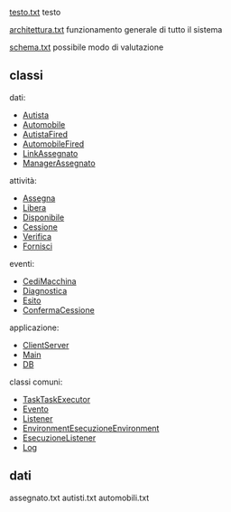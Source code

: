 [testo.txt](./testo.txt)
	testo

[architettura.txt](./architettura.txt)
	funzionamento generale di tutto il sistema

[schema.txt](./schema.txt)
	possibile modo di valutazione 



classi
------

dati:

- [Autista](./Autista.java)
- [Automobile](./Automobile.java)
- [AutistaFired](./AutistaFired.java)
- [AutomobileFired](./AutomobileFired.java)
- [LinkAssegnato](./LinkAssegnato.java)
- [ManagerAssegnato](./ManagerAssegnato.java)

attività:

- [Assegna](./Assegna.java)
- [Libera](./Libera.java)
- [Disponibile](./Disponibile.java)
- [Cessione](./Cessione.java)
- [Verifica](./Verifica.java)
- [Fornisci](./Fornisci.java)

eventi:

- [CediMacchina](./CediMacchina.java)
- [Diagnostica](./Diagnostica.java)
- [Esito](./Esito.java)
- [ConfermaCessione](./ConfermaCessione.java)

applicazione:

- [ClientServer](./ClientServer.java)
- [Main](./Main.java)
- [DB](./DB.java)

classi comuni:

- [TaskTaskExecutor](./TaskTaskExecutor.java)
- [Evento](./Evento.java)
- [Listener](./Listener.java)
- [EnvironmentEsecuzioneEnvironment](./EnvironmentEsecuzioneEnvironment.java)
- [EsecuzioneListener](./EsecuzioneListener.java)
- [Log](./Log.java)


dati
----

assegnato.txt
autisti.txt
automobili.txt


